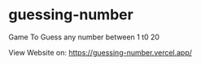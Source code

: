 # guessing-number

Game To Guess any number between 1 t0 20


View Website on: https://guessing-number.vercel.app/
